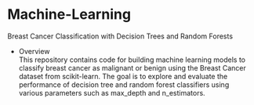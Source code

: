 # Machine-Learning
Breast Cancer Classification with Decision Trees and Random Forests  
- Overview  
This repository contains code for building machine learning models to classify breast cancer as malignant or benign using the Breast Cancer dataset from scikit-learn. The goal is to explore and evaluate the performance of decision tree and random forest classifiers using various parameters such as max_depth and n_estimators.
